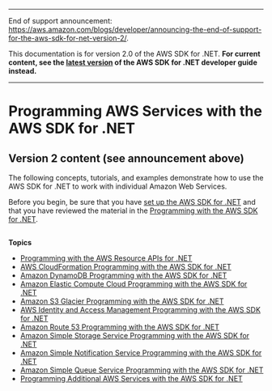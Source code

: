 --------

End of support announcement: [https://aws\.amazon\.com/blogs/developer/announcing\-the\-end\-of\-support\-for\-the\-aws\-sdk\-for\-net\-version\-2/](https://aws.amazon.com/blogs/developer/announcing-the-end-of-support-for-the-aws-sdk-for-net-version-2/)\.

 This documentation is for version 2\.0 of the AWS SDK for \.NET\. **For current content, see the [latest version](https://docs.aws.amazon.com/sdk-for-net/latest/developer-guide) of the AWS SDK for \.NET developer guide instead\.**

--------

# Programming AWS Services with the AWS SDK for \.NET<a name="tutorials-examples"></a>

## Version 2 content \(see announcement above\)<a name="w3aac13b3b1"></a>

The following concepts, tutorials, and examples demonstrate how to use the AWS SDK for \.NET to work with individual Amazon Web Services\.

Before you begin, be sure that you have [set up the AWS SDK for \.NET](net-dg-setup.md) and that you have reviewed the material in the [Programming with the AWS SDK for \.NET](net-dg-programming-techniques.md)\.

## <a name="w3aac13b5"></a>

**Topics**
+ [Programming with the AWS Resource APIs for \.NET](resource-level-apis-intro.md)
+ [AWS CloudFormation Programming with the AWS SDK for \.NET](cloudformation-apis-intro.md)
+ [Amazon DynamoDB Programming with the AWS SDK for \.NET](dynamodb-intro.md)
+ [Amazon Elastic Compute Cloud Programming with the AWS SDK for \.NET](ec2-apis-intro.md)
+ [Amazon S3 Glacier Programming with the AWS SDK for \.NET](glacier-apis-intro.md)
+ [AWS Identity and Access Management Programming with the AWS SDK for \.NET](iam-apis-intro.md)
+ [Amazon Route 53 Programming with the AWS SDK for \.NET](route53-apis-intro.md)
+ [Amazon Simple Storage Service Programming with the AWS SDK for \.NET](s3-apis-intro.md)
+ [Amazon Simple Notification Service Programming with the AWS SDK for \.NET](sns-apis-intro.md)
+ [Amazon Simple Queue Service Programming with the AWS SDK for \.NET](sqs-apis-intro.md)
+ [Programming Additional AWS Services with the AWS SDK for \.NET](other-apis-intro.md)